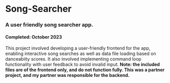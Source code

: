 # Song-Searcher
<h3>A user friendly song searcher app.</h3>
<h4>Completed: October 2023</h4>

This project involved developing a user-friendly frontend for the app, enabling interactive song searches as well as data file loading based on danceabiity scores. It also involved implementing command loop functionality with user feedback to avoid invalid input.
**Note: the included files are of the frontend only, and do not function fully. This was a partner project, and my partner was responsible for the backend.**
